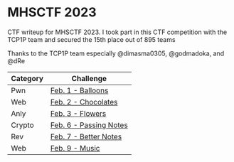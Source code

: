 # MHSCTF 2023
CTF writeup for MHSCTF 2023. I took part in this CTF competition with the TCP1P team and secured the 15th place out of 895 teams

Thanks to the TCP1P team especially @dimasma0305, @godmadoka, and @dRe

| Category | Challenge |
| --- | --- |
| Pwn | [Feb. 1 - Balloons](/MHSCTF%202023/Feb.%201%20-%20Balloons/)
| Web | [Feb. 2 - Chocolates](/MHSCTF%202023/Feb.%201%20-%20Balloons/)
| Anly | [Feb. 3 - Flowers](/MHSCTF%202023/Feb.%201%20-%20Balloons/)
| Crypto | [Feb. 6 - Passing Notes](/MHSCTF%202023/Feb.%201%20-%20Balloons/)
| Rev | [Feb. 7 - Better Notes](/MHSCTF%202023/Feb.%201%20-%20Balloons/)
| Web | [Feb. 9 - Music](/MHSCTF%202023/Feb.%201%20-%20Balloons/)